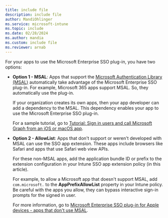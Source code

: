 ```yaml
---
title: include file
description: include file
author: MandiOhlinger
ms.service: microsoft-intune
ms.topic: include
ms.date: 02/28/2024
ms.author: mandia
ms.custom: include file
ms.reviewer: arnab
---
```


<!-- This include file is used in the Apple Enterprise SSO deployment guide docs. -->

For your apps to use the Microsoft Enterprise SSO plug-in, you have two options:

- **Option 1 - MSAL**: Apps that support the [Microsoft Authentication Library (MSAL)](/entra/identity-platform/msal-overview) automatically take advantage of the Microsoft Enterprise SSO plug-in. For example, Microsoft 365 apps support MSAL. So, they automatically use the plug-in.

  If your organization creates its own apps, then your app developer can add a dependency to the MSAL. This dependency enables your app to use the Microsoft Enterprise SSO plug-in.

  For a sample tutorial, go to [Tutorial: Sign in users and call Microsoft Graph from an iOS or macOS app](/entra/identity-platform/tutorial-v2-ios).

- **Option 2 - AllowList**: Apps that don't support or weren't developed with MSAL can use the SSO app extension. These apps include browsers like Safari and apps that use Safari web view APIs.

  For these non-MSAL apps, add the application bundle ID or prefix to the extension configuration in your Intune SSO app extension policy (in this article).

  For example, to allow a Microsoft app that doesn't support MSAL, add `com.microsoft.` to the **AppPrefixAllowList** property in your Intune policy. Be careful with the apps you allow, they can bypass interactive sign-in prompts for the signed in user.

  For more information, go to [Microsoft Enterprise SSO plug-in for Apple devices - apps that don't use MSAL](/entra/identity-platform/apple-sso-plugin#applications-that-dont-use-msal).
